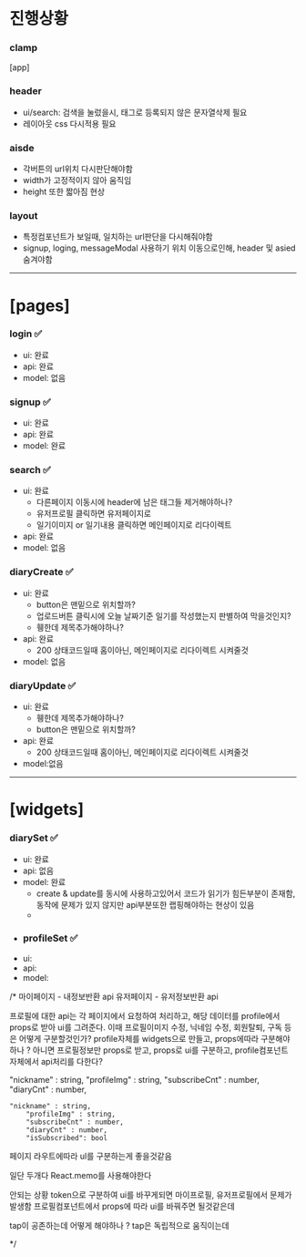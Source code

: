 # 진행상황
### clamp

[app]
### header
- ui/search: 검색을 눌렀을시, 태그로 등록되지 않은 문자열삭제 필요
- 레이아웃 css 다시적용 필요

### aisde
- 각버튼의 url위치 다시판단해야함
- width가 고정적이지 않아 움직임
- height 또한 짧아짐 현상

### layout
- 특정컴포넌트가 보일때, 일치하는 url판단을 다시해줘야함
- signup, loging, messageModal 사용하기 위치 이동으로인해, header 및 asied 숨겨야함

---
# [pages]
### login ✅
- ui: 완료
- api: 완료
- model: 없음

### signup ✅
- ui: 완료
- api: 완료
- model: 완료

### search ✅
- ui: 완료
  - 다른페이지 이동시에 header에 남은 태그들 제거해야하나?
  - 유저프로필 클릭하면 유저페이지로
  - 일기이미지 or 일기내용 클릭하면 메인페이지로 리다이렉트
- api: 완료
- model: 없음

### diaryCreate ✅
- ui: 완료
  - button은 맨밑으로 위치할까?
  - 업로드버튼 클릭시에 오늘 날짜기준 일기를 작성했는지 판별하여 막을것인지?
  - 휑한데 제목추가해야하나?
- api: 완료
  - 200 상태코드일때 홈이아닌, 메인페이지로 리다이렉트 시켜줄것
- model: 없음

### diaryUpdate ✅
- ui: 완료
  - 휑한데 제목추가해야하나?
  - button은 맨밑으로 위치할까?
- api: 완료
  - 200 상태코드일때 홈이아닌, 메인페이지로 리다이렉트 시켜줄것
- model:없음


---
# [widgets]
### diarySet ✅
- ui: 완료
- api: 없음
- model: 완료
  - create & update를 동시에 사용하고있어서 코드가 읽기가 힘든부분이 존재함, 동작에 문제가 있지 않지만 api부분또한 랩핑해야하는 현상이 있음
  - 
- ### profileSet ✅
- ui: 
- api:
- model:








/*
  마이페이지
    - 내정보반환 api
  유저페이지
    - 유저정보반환 api


  프로필에 대한 api는 각 페이지에서 요청하여 처리하고, 해당 데이터를
  profile에서 props로 받아 ui를 그려준다.
  이때 프로필이미지 수정, 닉네임 수정, 회원탈퇴, 구독 등은 어떻게 구분할것인가?
  profile자체를 widgets으로 만들고,
  props에따라 구분해야하나 ?
  아니면 프로필정보만 props로 받고, props로 ui를 구분하고, profile컴포넌트 자체에서 api처리를 다한다?

  "nickname" : string,
	"profileImg" : string,
	"subscribeCnt" : number,
	"diaryCnt" : number,

    "nickname" : string,
		"profileImg" : string,
		"subscribeCnt" : number,
		"diaryCnt" : number,	
		"isSubscribed": bool

  페이지 라우트에따라 ul를 구분하는게 좋을것같음
  
  일단 두개다 React.memo를 사용해야한다
  

  안되는 상황
  token으로 구분하여 ui를 바꾸게되면
  마이프로필, 유저프로필에서 문제가 발생함
  프로필컴포넌트에서 props에 따라 ui를 바꿔주면 될것같은데



  tap이 공존하는데 어떻게 해야하나 ?
  tap은 독립적으로 움직이는데 
  


*/